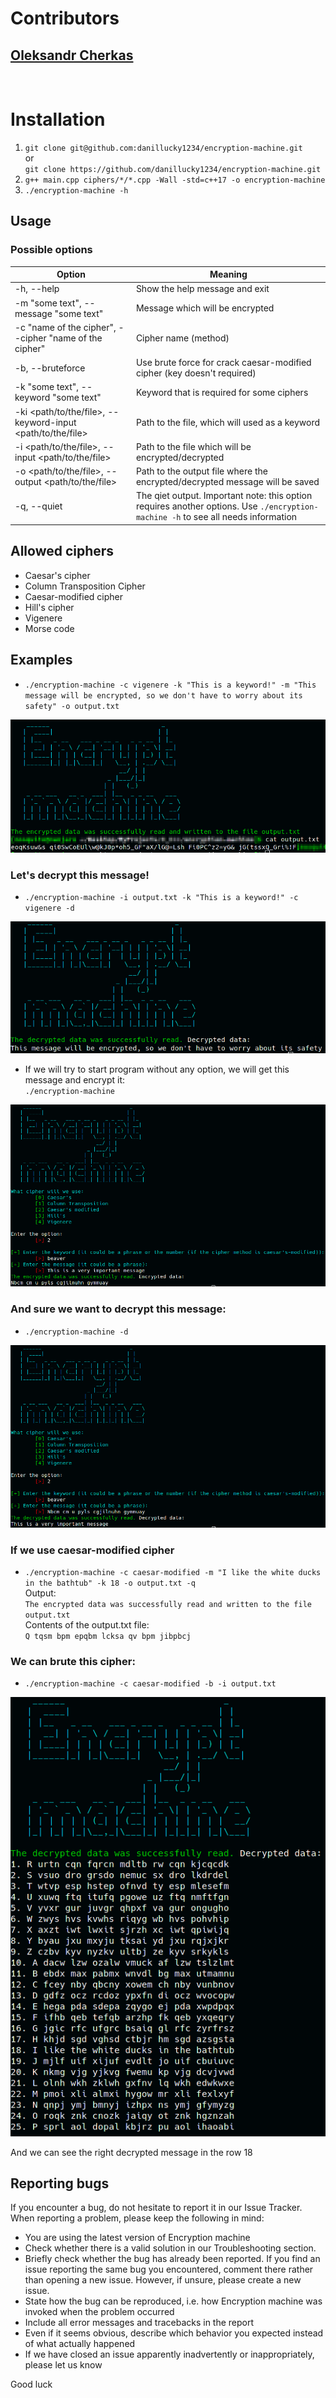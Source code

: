 # Contributors  
## [Oleksandr Cherkas](https://github.com/Oleksandr-Cherkas "Yeah, i`m a contributor")
<br>  

# Installation
1. `git clone git@github.com:danillucky1234/encryption-machine.git`  
or  
`git clone https://github.com/danillucky1234/encryption-machine.git`
2. `g++ main.cpp ciphers/*/*.cpp -Wall -std=c++17 -o encryption-machine`
3. `./encryption-machine -h`

## Usage
### Possible options
Option | Meaning
-------|-----------
-h, --help | Show the help message and exit
-m "some text", --message "some text" | Message which will be encrypted
-c "name of the cipher", --cipher "name of the cipher" | Cipher name (method)
-b, --bruteforce | Use brute force for crack caesar-modified cipher (key doesn't required)
-k "some text", --keyword "some text" | Keyword that is required for some ciphers
-ki <path/to/the/file>, --keyword-input <path/to/the/file> | Path to the file, which will used as a keyword
-i <path/to/the/file>, --input <path/to/the/file> | Path to the file which will be encrypted/decrypted
-o <path/to/the/file>, --output <path/to/the/file> | Path to the output file where the encrypted/decrypted message will be saved
-q, --quiet | The qiet output. Important note: this option requires another options. Use `./encryption-machine -h` to see all needs information

## Allowed ciphers
- Caesar's cipher
- Column Transposition Cipher
- Caesar-modified cipher
- Hill's cipher
- Vigenere
- Morse code


## Examples
- `./encryption-machine -c vigenere -k "This is a keyword!" -m "This message will be encrypted, so we don't have to worry about its safety" -o output.txt`

<p align = "center">
    <img src="pics/firstExample.png">
</p>

### Let's decrypt this message!
- `./encryption-machine -i output.txt -k "This is a keyword!" -c vigenere -d`

<p align = "center">
    <img src="pics/decryptedFirstExample.png">
</p>

- If we will try to start program without any option, we will get this message and encrypt it:  
`./encryption-machine`

<p align = "center">
    <img src="pics/secondExample.png">
</p>

### And sure we want to decrypt this message:
- `./encryption-machine -d`

<p align = "center">
    <img src="pics/decryptedSecondExample.png">
</p>

### If we use caesar-modified cipher
- `./encryption-machine -c caesar-modified -m "I like the white ducks in the bathtub" -k 18 -o output.txt -q`  
Output:  
`The encrypted data was successfully read and written to the file output.txt`  
Contents of the output.txt file:  
`Q tqsm bpm epqbm lcksa qv bpm jibpbcj`

### We can brute this cipher:
- `./encryption-machine -c caesar-modified -b -i output.txt`

<p align = "center">
    <img src="pics/decryptedThirdExample.png">
</p>

And we can see the right decrypted message in the row 18

## Reporting bugs
If you encounter a bug, do not hesitate to report it in our Issue Tracker. When reporting a problem, please keep the following in mind:
- You are using the latest version of Encryption machine
- Check whether there is a valid solution in our Troubleshooting section.
- Briefly check whether the bug has already been reported. If you find an issue reporting the same bug you encountered, comment there rather than opening a new issue. However, if unsure, please create a new issue.
- State how the bug can be reproduced, i.e. how Encryption machine was invoked when the problem occurred
- Include all error messages and tracebacks in the report
- Even if it seems obvious, describe which behavior you expected instead of what actually happened
- If we have closed an issue apparently inadvertently or inappropriately, please let us know

Good luck